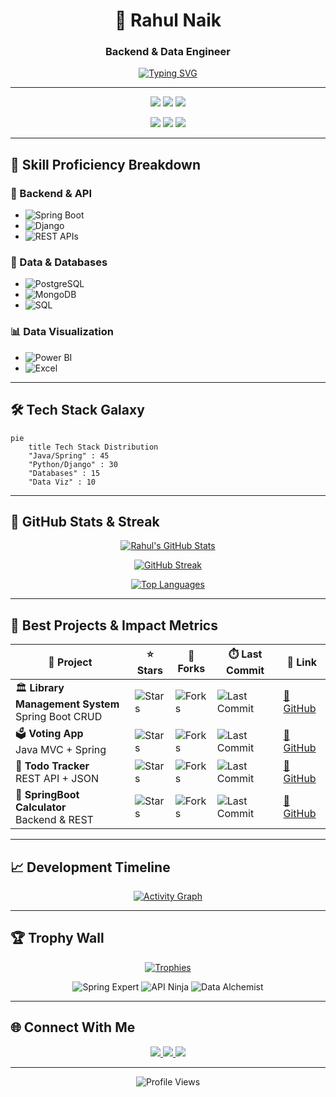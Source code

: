 
<div align="center">

# 🚀 Rahul Naik

### Backend & Data Engineer

[![Typing SVG](https://readme-typing-svg.herokuapp.com?font=Fira+Code&size=22&pause=1000&color=58A6FF&center=true&vCenter=true&width=500&lines=Spring+Boot+Specialist;Django+REST+Expert;Power+BI+Analyst;Microservices+Architect;Data+Storyteller;Database+Optimizer)](https://git.io/typing-svg)

---

<p align="center">
  <img src="https://img.shields.io/badge/Spring_Boot-Specialist-6DB33F?style=for-the-badge&logo=spring&logoColor=white" />
  <img src="https://img.shields.io/badge/Django_REST-Expert-092E20?style=for-the-badge&logo=django&logoColor=white" />
  <img src="https://img.shields.io/badge/Power_BI-Analyst-F2C811?style=for-the-badge&logo=powerbi&logoColor=black" />
</p>

<p align="center">
  <img src="https://img.shields.io/badge/Microservices-Architect-blue?style=for-the-badge&logo=microgenetics&logoColor=white" />
  <img src="https://img.shields.io/badge/Data-Storyteller-purple?style=for-the-badge&logo=chartdotjs&logoColor=white" />
  <img src="https://img.shields.io/badge/Database-Optimizer-red?style=for-the-badge&logo=postgresql&logoColor=white" />
</p>

</div>

---

## 🔧 Skill Proficiency Breakdown

### 🧠 Backend & API
- ![Spring Boot](https://img.shields.io/badge/Spring_Boot-9%2F10-brightgreen)
- ![Django](https://img.shields.io/badge/Django-8%2F10-yellow)
- ![REST APIs](https://img.shields.io/badge/REST_API-9%2F10-brightgreen)

### 💾 Data & Databases
- ![PostgreSQL](https://img.shields.io/badge/PostgreSQL-8%2F10-blue)
- ![MongoDB](https://img.shields.io/badge/MongoDB-7%2F10-green)
- ![SQL](https://img.shields.io/badge/SQL-9%2F10-purple)

### 📊 Data Visualization
- ![Power BI](https://img.shields.io/badge/Power_BI-8%2F10-yellow)
- ![Excel](https://img.shields.io/badge/Excel-8%2F10-green)


---

## 🛠️ Tech Stack Galaxy

```mermaid
pie
    title Tech Stack Distribution
    "Java/Spring" : 45
    "Python/Django" : 30
    "Databases" : 15
    "Data Viz" : 10
```

---

## 🏅 GitHub Stats & Streak

<div align="center">

[![Rahul's GitHub Stats](https://github-readme-stats.vercel.app/api?username=RahulNaik2611&show_icons=true&theme=tokyonight&hide_border=true)](https://github.com/RahulNaik2611)

[![GitHub Streak](https://streak-stats.demolab.com?user=RahulNaik2611&theme=radical&border_radius=10&fire=FF00FF&sideNums=00FF00&currStreakNum=00FFFF&ring=FF00FF&background=0D1117&hide_border=false&border=30DD20&stroke=FF00FF)](https://git.io/streak-stats)


[![Top Languages](https://github-readme-stats.vercel.app/api/top-langs/?username=RahulNaik2611&layout=compact&theme=tokyonight&hide_border=true)](https://github.com/RahulNaik2611)

</div>

---

## 🚀 Best Projects & Impact Metrics

| 🚧 Project | ⭐ Stars | 🍴 Forks | ⏱️ Last Commit | 🔗 Link |
|-----------|----------|-----------|----------------|--------|
| 🏛️ **Library Management System** <br> Spring Boot CRUD | ![Stars](https://img.shields.io/github/stars/RahulNaik2611/Library_Management?style=flat-square) | ![Forks](https://img.shields.io/github/forks/RahulNaik2611/Library_Management?style=flat-square) | ![Last Commit](https://img.shields.io/github/last-commit/RahulNaik2611/Library_Management?style=flat-square) | [🔗 GitHub](https://github.com/RahulNaik2611/Library_Management) |
| 🗳️ **Voting App** <br> Java MVC + Spring | ![Stars](https://img.shields.io/github/stars/RahulNaik2611/Voting_App?style=flat-square) | ![Forks](https://img.shields.io/github/forks/RahulNaik2611/Voting_App?style=flat-square) | ![Last Commit](https://img.shields.io/github/last-commit/RahulNaik2611/Voting_App?style=flat-square) | [🔗 GitHub](https://github.com/RahulNaik2611/Voting_App) |
| 📝 **Todo Tracker** <br> REST API + JSON | ![Stars](https://img.shields.io/github/stars/RahulNaik2611/Todo_App?style=flat-square) | ![Forks](https://img.shields.io/github/forks/RahulNaik2611/Todo_App?style=flat-square) | ![Last Commit](https://img.shields.io/github/last-commit/RahulNaik2611/Todo_App?style=flat-square) | [🔗 GitHub](https://github.com/RahulNaik2611/Todo_App) |
| 🧮 **SpringBoot Calculator** <br> Backend & REST | ![Stars](https://img.shields.io/github/stars/RahulNaik2611/SpringBoot_Calculator?style=flat-square) | ![Forks](https://img.shields.io/github/forks/RahulNaik2611/SpringBoot_Calculator?style=flat-square) | ![Last Commit](https://img.shields.io/github/last-commit/RahulNaik2611/SpringBoot_Calculator?style=flat-square) | [🔗 GitHub](https://github.com/RahulNaik2611/SpringBoot_Calculator) |

---

## 📈 Development Timeline

<div align="center">

[![Activity Graph](https://github-readme-activity-graph.vercel.app/graph?username=RahulNaik2611&theme=react-dark&area=true&custom_title=My+Development+Timeline)](https://github.com/RahulNaik2611)

</div>

---

## 🏆 Trophy Wall

<div align="center">

[![Trophies](https://github-profile-trophy.vercel.app/?username=RahulNaik2611&theme=darkhub&no-bg=true&no-frame=true&margin-w=15&title=Stars,Commits,Followers,Repositories,PullRequest,Issues)](https://github.com/RahulNaik2611)

![Spring Expert](https://img.shields.io/badge/-Spring%20Expert-6DB33F?style=for-the-badge&logo=spring&logoColor=white)
![API Ninja](https://img.shields.io/badge/-API%20Ninja-FF6F00?style=for-the-badge&logo=postman&logoColor=white)
![Data Alchemist](https://img.shields.io/badge/-Data%20Alchemist-01BEFE?style=for-the-badge&logo=powerbi&logoColor=white)

</div>

---

## 🌐 Connect With Me

<p align="center">
  <a href="https://www.linkedin.com/in/rahulnaik-banavath-293699367">
    <img src="https://custom-icon-badges.demolab.com/badge/-LinkedIn-0A66C2?style=for-the-badge&logo=linkedin&logoColor=white&label=LinkedIn" />
  </a>
  <a href="mailto:banavathrahulnaik26@gmail.com">
    <img src="https://custom-icon-badges.demolab.com/badge/-Email-EA4335?style=for-the-badge&logo=gmail&logoColor=white&label=Email" />
  </a>
  <a href="https://your-portfolio.com">
    <img src="https://custom-icon-badges.demolab.com/badge/-Portfolio-FF7139?style=for-the-badge&logo=firefox&logoColor=white&label=Portfolio" />
  </a>
</p>

---

<div align="center">

![Profile Views](https://komarev.com/ghpvc/?username=RahulNaik2611&label=PROFILE+VISITORS&color=blueviolet&style=for-the-badge)

</div>
